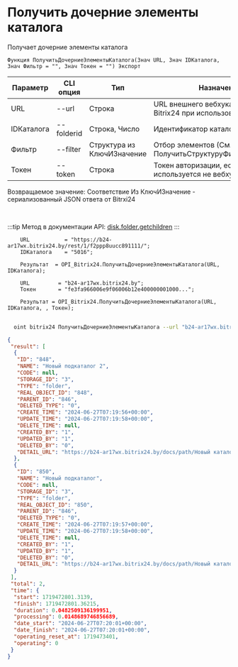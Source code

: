 ﻿---
sidebar_position: 7
---

# Получить дочерние элементы каталога
 Получает дочерние элементы каталога



`Функция ПолучитьДочерниеЭлементыКаталога(Знач URL, Знач IDКаталога, Знач Фильтр = "", Знач Токен = "") Экспорт`

  | Параметр | CLI опция | Тип | Назначение |
  |-|-|-|-|
  | URL | --url | Строка | URL внешнего вебхука или адрес Bitrix24 при использовании токена |
  | IDКаталога | --folderid | Строка, Число | Идентификатор каталога |
  | Фильтр | --filter | Структура из КлючИЗначение | Отбор элементов (См. ПолучитьСтруктуруФильтраКаталога) |
  | Токен | --token | Строка | Токен авторизации, если используется не вебхук |

  
  Возвращаемое значение:   Соответствие Из КлючИЗначение - сериализованный JSON ответа от Bitrxi24

<br/>

:::tip
Метод в документации API: [disk.folder.getchildren](https://dev.1c-bitrix.ru/rest_help/disk/folder/disk_folder_getchildren.php)
:::
<br/>


```bsl title="Пример кода"
    URL           = "https://b24-ar17wx.bitrix24.by/rest/1/f2ppp8uucc891111/";
    IDКаталога    = "5016";

    Результат  = OPI_Bitrix24.ПолучитьДочерниеЭлементыКаталога(URL, IDКаталога);

    URL         = "b24-ar17wx.bitrix24.by";
    Токен       = "fe3fa966006e9f06006b12e400000001000...";

    Результат = OPI_Bitrix24.ПолучитьДочерниеЭлементыКаталога(URL, IDКаталога, , Токен);
```



```sh title="Пример команды CLI"
    
  oint bitrix24 ПолучитьДочерниеЭлементыКаталога --url "b24-ar17wx.bitrix24.by" --folderid "2490" --filter %filter% --token "56898d66006e9f06006b12e400000001000..."

```

```json title="Результат"
{
 "result": [
  {
   "ID": "848",
   "NAME": "Новый подкаталог 2",
   "CODE": null,
   "STORAGE_ID": "3",
   "TYPE": "folder",
   "REAL_OBJECT_ID": "848",
   "PARENT_ID": "846",
   "DELETED_TYPE": "0",
   "CREATE_TIME": "2024-06-27T07:19:56+00:00",
   "UPDATE_TIME": "2024-06-27T07:19:58+00:00",
   "DELETE_TIME": null,
   "CREATED_BY": "1",
   "UPDATED_BY": "1",
   "DELETED_BY": "0",
   "DETAIL_URL": "https://b24-ar17wx.bitrix24.by/docs/path/Новый каталог/Новый подкаталог 2"
  },
  {
   "ID": "850",
   "NAME": "Новый подкаталог",
   "CODE": null,
   "STORAGE_ID": "3",
   "TYPE": "folder",
   "REAL_OBJECT_ID": "850",
   "PARENT_ID": "846",
   "DELETED_TYPE": "0",
   "CREATE_TIME": "2024-06-27T07:19:57+00:00",
   "UPDATE_TIME": "2024-06-27T07:19:58+00:00",
   "DELETE_TIME": null,
   "CREATED_BY": "1",
   "UPDATED_BY": "1",
   "DELETED_BY": "0",
   "DETAIL_URL": "https://b24-ar17wx.bitrix24.by/docs/path/Новый каталог/Новый подкаталог"
  }
 ],
 "total": 2,
 "time": {
  "start": 1719472801.3139,
  "finish": 1719472801.36215,
  "duration": 0.0482509136199951,
  "processing": 0.0148689746856689,
  "date_start": "2024-06-27T07:20:01+00:00",
  "date_finish": "2024-06-27T07:20:01+00:00",
  "operating_reset_at": 1719473401,
  "operating": 0
 }
}
```
